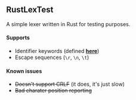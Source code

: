 ## RustLexTest
A simple lexer written in Rust for testing purposes.

#### Supports
- Identifier keywords (defined **[here](https://github.com/x-Eagle-x/RustLexTest/blob/main/lex.rs#L48)**)
- Escape sequences (`\r`, `\n`, `\t`)

#### Known issues
- ~~Doesn't support CRLF~~ (it does, it's just slow)
- ~~Bad charater position reporting~~
